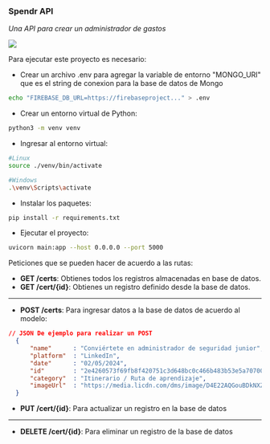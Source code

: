 ### Spendr API
_Una API para crear un administrador de gastos_

[![](https://img.shields.io/badge/Live_preview-8A2BE2?color=darkgreen)]()

Para ejecutar este proyecto es necesario:

* Crear un archivo .env para agregar la variable de entorno "MONGO_URI" que es el string de conexion para la base de datos de Mongo
```bash
echo "FIREBASE_DB_URL=https://firebaseproject..." > .env
```

* Crear un entorno virtual de Python:
```bash
python3 -m venv venv
```

* Ingresar al entorno virtual:
```bash
#Linux
source ./venv/bin/activate

#Windows
.\venv\Scripts\activate
```

* Instalar los paquetes:
```bash
pip install -r requirements.txt
```

* Ejecutar el proyecto:
```bash
uvicorn main:app --host 0.0.0.0 --port 5000
```

Peticiones que se pueden hacer de acuerdo a las rutas:

* **GET /certs**: Obtienes todos los registros almacenadas en base de datos.
* **GET /cert/{id}**: Obtienes un registro definido desde la base de datos.

---
* **POST /certs**: Para ingresar datos a la base de datos de acuerdo al modelo:

```JSON
// JSON De ejemplo para realizar un POST
  {
      "name"      : "Conviértete en administrador de seguridad junior",
      "platform"  : "LinkedIn",
      "date"      : "02/05/2024",
      "id"        : "2e4260573f69fb8f420751c3d648bc0c466b483b53e5a707003ab7ef961385c1",
      "category"  : "Itinerario / Ruta de aprendizaje",
      "imageUrl"  : "https://media.licdn.com/dms/image/D4E22AQGouBDkNXZ24w/feedshare-shrink_1280/0/1714665281039?e=1718236800&v=beta&t=zUWhSYvudvKJGs8aj5-xATnscYXTxfX7XWCxvuoscIs"
  }
```

* **PUT /cert/{id}**: Para actualizar un registro en la base de datos

---
* **DELETE /cert/{id}**: Para eliminar un registro de la base de datos